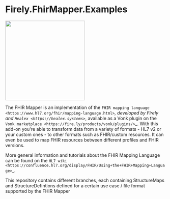 # Firely.FhirMapper.Examples

<img src="https://fire.ly/wp-content/uploads/2019/12/Icon_FHIR_Mapper_Plugin-01.svg" width="250" height="250" />

The FHIR Mapper is an implementation of the `FHIR mapping language <https://www.hl7.org/fhir/mapping-language.html>`_, developed by Firely and `Healex <https://healex.systems>`_, available as a Vonk plugin on the `Vonk marketplace <https://fire.ly/products/vonk/plugins/>`_. With this add-on you're able to transform data from a variety of formats - HL7 v2 or your custom ones - to other formats such as FHIR/custom resources. It can even be used to map FHIR resources between different profiles and FHIR versions.

More general information and tutorials about the FHIR Mapping Language can be found on the `HL7 wiki <https://confluence.hl7.org/display/FHIR/Using+the+FHIR+Mapping+Language>`_.

This repository contains different branches, each containing StructureMaps and StructureDefintions defined for a certain use case / file format supported by the FHIR Mapper
